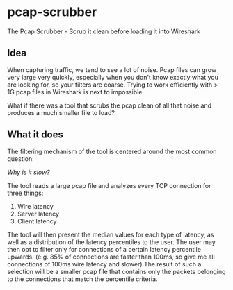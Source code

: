 # pcap-scrubber
The Pcap Scrubber - Scrub it clean before loading it into Wireshark

## Idea
When capturing traffic, we tend to see a lot of noise.
Pcap files can grow very large very quickly, especially when you don't know exactly what you are looking for, so your filters are coarse.
Trying to work efficiently with > 1G pcap files in Wireshark is next to impossible.

What if there was a tool that scrubs the pcap clean of all that noise and produces a much smaller file to load?

## What it does
The filtering mechanism of the tool is centered around the most common question:

*Why is it slow?*

The tool reads a large pcap file and analyzes every TCP connection for three things:
1. Wire latency
2. Server latency
3. Client latency

The tool will then present the median values for each type of latency, as well as a distribution
of the latency percentiles to the user. The user may then opt to filter only for connections of a certain latency percentile upwards.
(e.g. 85% of connections are faster than 100ms, so give me all connections of 100ms wire latency and slower)
The result of such a selection will be a smaller pcap file that contains only the packets belonging to the connections that match the
percentile criteria.
